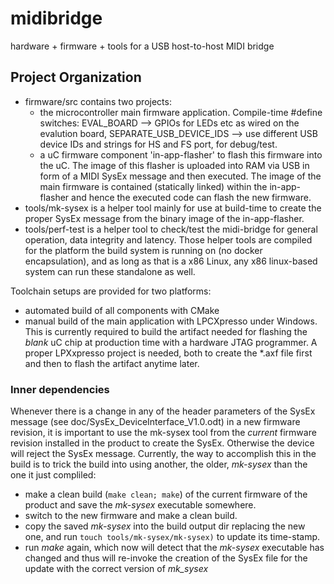 # midibridge
 hardware + firmware + tools for a USB host-to-host MIDI bridge
 
## Project Organization
* firmware/src contains two projects:
  * the microcontroller main firmware application. Compile-time #define switches: EVAL_BOARD --> GPIOs for LEDs etc as wired on the evalution board, SEPARATE_USB_DEVICE_IDS --> use different USB device IDs and strings for HS and FS port, for debug/test.
  * a uC firmware component 'in-app-flasher' to flash this firmware into the uC. The image of this flasher is uploaded into RAM via USB in form of a MIDI SysEx message and then executed. The image of the main firmware is contained (statically linked) within the in-app-flasher and hence the executed code can flash the new firmware.
* tools/mk-sysex is a helper tool mainly for use at build-time to create the proper SysEx message from the binary image of the in-app-flasher.
* tools/perf-test is a helper tool to check/test the midi-bridge for general operation, data integrity and latency.
Those helper tools are compiled for the platform the build system is running on (no docker encapsulation), and as long as that is a x86 Linux, any x86 linux-based system can run these standalone as well.

Toolchain setups are provided for two platforms:
* automated build of all components with CMake
* manual build of the main application with LPCXpresso under Windows. This is currently required to build the artifact needed for flashing the *blank* uC chip at production time with a hardware JTAG programmer. A proper LPXxpresso project is needed, both to create the \*.axf file first and then to flash the artifact anytime later.


### Inner dependencies
Whenever there is a change in any of the header parameters of the SysEx message (see doc/SysEx_DeviceInterface_V1.0.odt) in a new firmware revision, it is important to use the mk-sysex tool from the *current* firmware revision installed in the product to create the SysEx. Otherwise the device will reject the SysEx message.
Currently, the way to accomplish this in the build is to trick the build into using another, the older, *mk-sysex* than the one it just compliled:
- make a clean build (``make clean; make``) of the current firmware of the product and save the *mk-sysex* executable somewhere.
- switch to the new firmware and make a clean build.
- copy the saved *mk-sysex* into the build output dir replacing the new one, and run ``touch tools/mk-sysex/mk-sysex)`` to update its time-stamp.
- run *make* again, which now will detect that the *mk-sysex* executable has changed and thus will re-invoke the creation of the SysEx file for the update with the correct version of *mk_sysex*
